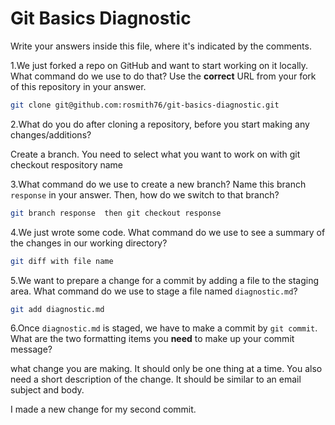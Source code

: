 # Git Basics Diagnostic

Write your answers inside this file, where it's indicated by the comments.

1.We just forked a repo on GitHub and want to start working on it locally.
What command do we use to do that? Use the **correct** URL from your fork of
this repository in your answer.

```sh
git clone git@github.com:rosmith76/git-basics-diagnostic.git
```

2.What do you do after cloning a repository, before you start making any
changes/additions?

Create a branch. You need to select what you want to work on with git checkout
respository name

3.What command do we use to create a new branch? Name this branch `response`
    in your answer. Then, how do we switch to that branch?

```sh
git branch response  then git checkout response
```

4.We just wrote some code. What command do we use to see a summary of the
    changes in our working directory?

```sh
git diff with file name
```

5.We want to prepare a change for a commit by adding a file to the staging
    area. What command do we use to stage a file named `diagnostic.md`?

```sh
git add diagnostic.md
```

6.Once `diagnostic.md` is staged, we have to make a commit by `git commit`.
What are the two formatting items you **need** to make up your commit message?

what change you are making. It should only be one thing at a time. You also
need a short description of the change. It should be similar to an email subject
and body.

I made a new change for my second commit. 
